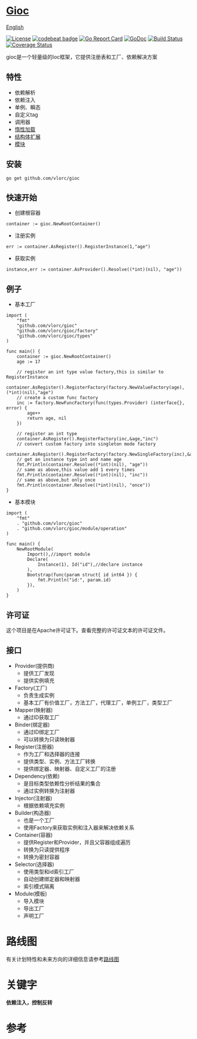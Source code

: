 
# [Gioc](https://github.com/vlorc/gioc)

[English](https://github.com/vlorc/gioc/blob/master/README.md)

[![License](https://img.shields.io/:license-apache-blue.svg)](https://opensource.org/licenses/Apache-2.0)
[![codebeat badge](https://codebeat.co/badges/c41b426c-4121-4dc8-99c2-f1b60574be64)](https://codebeat.co/projects/github-com-vlorc-gioc-master)
[![Go Report Card](https://goreportcard.com/badge/github.com/vlorc/gioc)](https://goreportcard.com/report/github.com/vlorc/gioc)
[![GoDoc](https://godoc.org/github.com/vlorc/gioc?status.svg)](https://godoc.org/github.com/vlorc/gioc)
[![Build Status](https://travis-ci.org/vlorc/gioc.svg?branch=dev)](https://travis-ci.org/vlorc/gioc?branch=dev)
[![Coverage Status](https://coveralls.io/repos/github/vlorc/gioc/badge.svg?branch=dev)](https://coveralls.io/github/vlorc/gioc?branch=dev)

gioc是一个轻量级的Ioc框架，它提供注册表和工厂、依赖解决方案

## 特性

* 依赖解析
* 依赖注入
* 单例、瞬态
* 自定义tag
* 调用器
* [惰性加载](https://github.com/vlorc/gioc/blob/master/examples/lazy/main.go)
* [结构体扩展](https://github.com/vlorc/gioc/blob/master/examples/depend/main.go)
* [模块](https://github.com/vlorc/gioc/blob/master/examples/module/main.go)

## 安装
	go get github.com/vlorc/gioc

## 快速开始

* 创建根容器
```golang
container := gioc.NewRootContainer()
```

* 注册实例
```golang
err := container.AsRegister().RegisterInstance(1,"age")
```

* 获取实例
```golang
instance,err := container.AsProvider().Resolve((*int)(nil), "age"))
```

## 例子

* 基本工厂
```golang
import (
    "fmt"
    "github.com/vlorc/gioc"
    "github.com/vlorc/gioc/factory"
    "github.com/vlorc/gioc/types"
)

func main() {
    container := gioc.NewRootContainer()
    age := 17

    // register an int type value factory,this is similar to RegisterInstance
    container.AsRegister().RegisterFactory(factory.NewValueFactory(age),(*int)(nil),"age")
    // create a custom func factory
    inc := factory.NewFuncFactory(func(types.Provider) (interface{}, error) {
        age++
        return age, nil
    })

    // register an int type
    container.AsRegister().RegisterFactory(inc,&age,"inc")
    // convert custom factory into singleton mode factory
    container.AsRegister().RegisterFactory(factory.NewSingleFactory(inc),&age,"once")
    // get an instance type int and name age
    fmt.Println(container.Resolve((*int)(nil), "age"))
    // same as above,this value add 1 every times
    fmt.Println(container.Resolve((*int)(nil), "inc"))
    // same as above,but only once
    fmt.Println(container.Resolve((*int)(nil), "once"))
}
```

* 基本模块
```golang
import (
    "fmt"
    . "github.com/vlorc/gioc"
    . "github.com/vlorc/gioc/module/operation"
)

func main() {
    NewRootModule(
        Import(),//import module
        Declare(
            Instance(1), Id("id"),//declare instance
        ),
        Bootstrap(func(param struct{ id int64 }) {
            fmt.Println("id:", param.id)
        }),
    )
}
```

## 许可证

这个项目是在Apache许可证下。查看完整的许可证文本的许可证文件。

## 接口

+ Provider(提供商)
	+ 提供工厂发现
	+ 提供实例填充
+ Factory(工厂)
	+ 负责生成实例
	+ 基本工厂有价值工厂，方法工厂，代理工厂，单例工厂，类型工厂
+ Mapper(映射器)
	+ 通过ID获取工厂
+ Binder(绑定器)
	+ 通过ID绑定工厂
	+ 可以转换为只读映射器
+ Register(注册器)
	+ 作为工厂和选择器的连接
	+ 提供类型、实例、方法工厂转换
	+ 提供绑定器、映射器、自定义工厂的注册
+ Dependency(依赖)
	+ 是目标类型依赖性分析结果的集合
	+ 通过实例转换为注射器
+ Injector(注射器)
	+ 根据依赖填充实例
+ Builder(构造器)
	+ 也是一个工厂
	+ 使用Factory来获取实例和注入器来解决依赖关系
+ Container(容器)
	+ 提供Register和Provider，并且父容器组成遍历
	+ 转换为只读提供程序
	+ 转换为密封容器
+ Selector(选择器)
	+ 使用类型和id索引工厂
	+ 自动创建绑定器和映射器
	+ 索引模式隔离
+ Module(模板)
    + 导入模块
    + 导出工厂
    + 声明工厂


# 路线图
有关计划特性和未来方向的详细信息请参考[路线图](https://github.com/vlorc/gioc/blob/master/ROADMAP.md)

# 关键字

**依赖注入，控制反转**

# 参考

